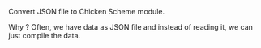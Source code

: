 Convert JSON file to Chicken Scheme module.

Why ? Often, we have data as JSON file and instead of reading it, we can just
compile the data.
